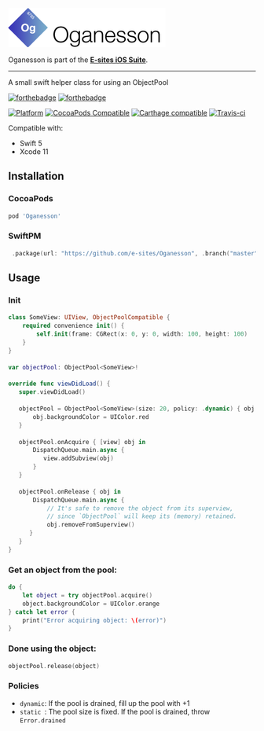 ![Oganesson](Assets/Logo.png)

Oganesson is part of the **[E-sites iOS Suite](https://github.com/e-sites/iOS-Suite)**.

---

A small swift helper class for using an ObjectPool

[![forthebadge](http://forthebadge.com/images/badges/made-with-swift.svg)](http://forthebadge.com) [![forthebadge](http://forthebadge.com/images/badges/built-with-swag.svg)](http://forthebadge.com)

[![Platform](https://img.shields.io/cocoapods/p/Oganesson.svg?style=flat)](http://cocoadocs.org/docsets/Oganesson)
[![CocoaPods Compatible](https://img.shields.io/cocoapods/v/Oganesson.svg)](https://cocoapods.org/pods/Oganesson)
[![Carthage compatible](https://img.shields.io/badge/Carthage-compatible-4BC51D.svg?style=flat)](https://github.com/Carthage/Carthage)
[![Travis-ci](https://travis-ci.com/e-sites/Oganesson.svg?branch=master)](https://travis-ci.com/e-sites/Oganesson)

Compatible with:

- Swift 5
- Xcode 11


## Installation

### CocoaPods
```ruby
pod 'Oganesson'
```

### SwiftPM

```swift
 .package(url: "https://github.com/e-sites/Oganesson", .branch("master"))
```

## Usage
### Init
```swift
class SomeView: UIView, ObjectPoolCompatible {
    required convenience init() {
        self.init(frame: CGRect(x: 0, y: 0, width: 100, height: 100)
    }
}

var objectPool: ObjectPool<SomeView>!

override func viewDidLoad() {
   super.viewDidLoad()
    
   objectPool = ObjectPool<SomeView>(size: 20, policy: .dynamic) { obj in
       obj.backgroundColor = UIColor.red
   }
   
   objectPool.onAcquire { [view] obj in 
       DispatchQueue.main.async {
          view.addSubview(obj)
       }
   }
   
   objectPool.onRelease { obj in 
       DispatchQueue.main.async {
           // It's safe to remove the object from its superview,
           // since `ObjectPool` will keep its (memory) retained.
           obj.removeFromSuperview()
      }
   }
}
```

### Get an object from the pool:
```swift
do {
    let object = try objectPool.acquire()
    object.backgroundColor = UIColor.orange
} catch let error {
    print("Error acquiring object: \(error)")
}
```

### Done using the object:
```swift
objectPool.release(object)
```

### Policies

- `dynamic`: If the pool is drained, fill up the pool with +1
- `static `: The pool size is fixed. If the pool is drained, throw `Error.drained`